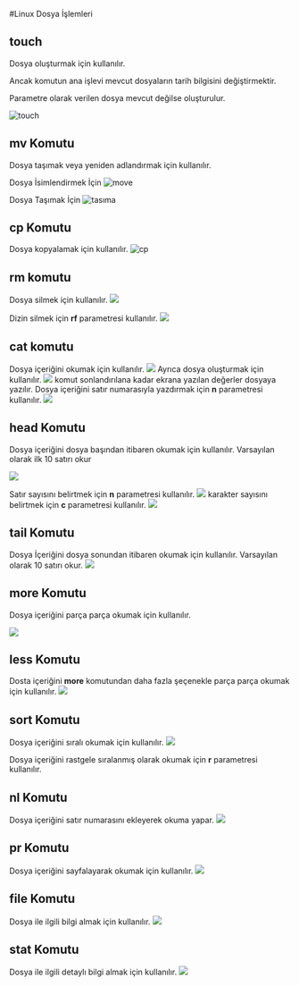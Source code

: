 #Linux Dosya İşlemleri

## touch

Dosya oluşturmak için kullanılır.

Ancak komutun  ana işlevi mevcut dosyaların tarih bilgisini değiştirmektir.

Parametre olarak verilen dosya mevcut değilse oluşturulur.

![touch](https://raw.githubusercontent.com/cagatayceyhan/terminal_Img/main/touch.PNG)

## mv Komutu

Dosya taşımak veya yeniden adlandırmak için kullanılır.

Dosya İsimlendirmek İçin
![move](https://raw.githubusercontent.com/cagatayceyhan/terminal_Img/main/moveisim.PNG)

Dosya Taşımak İçin
![tasıma](https://raw.githubusercontent.com/cagatayceyhan/terminal_Img/main/movetasima.PNG)


## cp Komutu

Dosya kopyalamak için kullanılır.
![cp](https://raw.githubusercontent.com/cagatayceyhan/terminal_Img/main/cp.PNG)

## rm komutu

Dosya silmek için kullanılır.
![](https://raw.githubusercontent.com/cagatayceyhan/terminal_Img/main/rm.PNG)

Dizin silmek için **rf** parametresi kullanılır.
![](https://raw.githubusercontent.com/cagatayceyhan/terminal_Img/main/rf.PNG)

## cat komutu

Dosya içeriğini okumak için kullanılır.
![](https://raw.githubusercontent.com/cagatayceyhan/terminal_Img/main/catokuma.PNG)
Ayrıca dosya oluşturmak için kullanılır.
![](https://raw.githubusercontent.com/cagatayceyhan/terminal_Img/main/catdosyaolu%C5%9Fturma.PNG)
komut sonlandırılana kadar ekrana yazılan değerler dosyaya yazılır.
Dosya içeriğini satır numarasıyla yazdırmak için **n** parametresi kullanılır.
![](https://raw.githubusercontent.com/cagatayceyhan/terminal_Img/main/cat-n.PNG)
## head Komutu 

Dosya içeriğini dosya başından itibaren okumak için kullanılır.
Varsayılan olarak ilk 10 satırı okur

![](https://raw.githubusercontent.com/cagatayceyhan/terminal_Img/main/head.PNG)

Satır sayısını belirtmek için **n** parametresi kullanılır.
![](https://raw.githubusercontent.com/cagatayceyhan/terminal_Img/main/head-n.PNG)
karakter sayısını belirtmek için **c** parametresi kullanılır.
![](https://raw.githubusercontent.com/cagatayceyhan/terminal_Img/main/head-c3.PNG)

## tail Komutu

Dosya İçeriğini dosya sonundan itibaren okumak için kullanılır.
Varsayılan olarak 10 satırı okur.
![](https://raw.githubusercontent.com/cagatayceyhan/terminal_Img/main/tail.PNG)

## more Komutu

Dosya içeriğini parça parça okumak için kullanılır.

![](https://raw.githubusercontent.com/cagatayceyhan/terminal_Img/main/more.PNG) 
## less Komutu

Dosta içeriğini **more** komutundan daha fazla şeçenekle parça parça okumak için kullanılır.
![](https://raw.githubusercontent.com/cagatayceyhan/terminal_Img/main/less.PNG)
## sort Komutu

Dosya içeriğini sıralı okumak için kullanılır.
![](https://raw.githubusercontent.com/cagatayceyhan/terminal_Img/main/sort.PNG)

Dosya içeriğini rastgele sıralanmış olarak okumak için **r** parametresi kullanılır.
## nl Komutu 

Dosya içeriğini satır numarasını ekleyerek okuma yapar.
![](https://raw.githubusercontent.com/cagatayceyhan/terminal_Img/main/nl.PNG)
## pr Komutu

Dosya içeriğini sayfalayarak  okumak için kullanılır.
![](https://raw.githubusercontent.com/cagatayceyhan/terminal_Img/main/pr.PNG)
## file Komutu

Dosya ile ilgili bilgi almak için kullanılır.
![](https://raw.githubusercontent.com/cagatayceyhan/terminal_Img/main/file.PNG)

## stat Komutu 
Dosya ile ilgili detaylı bilgi almak için kullanılır.
![](https://raw.githubusercontent.com/cagatayceyhan/terminal_Img/main/stat.PNG)





